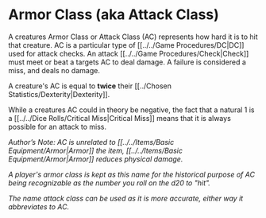 # Armor Class (aka Attack Class)

A creatures Armor Class or Attack Class (AC) represents how hard it is to hit that creature. AC is a particular type of [[../../Game Procedures/DC\|DC]] used for attack checks. An attack [[../../Game Procedures/Check\|Check]] must meet or beat a targets AC to deal damage. A failure is considered a miss, and deals no damage.

A creature's AC is equal to **twice** their [[../Chosen Statistics/Dexterity\|Dexterity]].

While a creatures AC could in theory be negative, the fact that a natural 1 is a [[../../Dice Rolls/Critical Miss\|Critical Miss]] means that it is always possible for an attack to miss.



*Author’s Note:*
*AC is unrelated to [[../../Items/Basic Equipment/Armor\|Armor]] the item, [[../../Items/Basic Equipment/Armor\|Armor]] reduces physical damage.*

*A player's armor class is kept as this name for the historical purpose of AC being recognizable as the number you roll on the d20 to "hit".*

*The name attack class can be used as it is more accurate, either way it abbreviates to AC.*